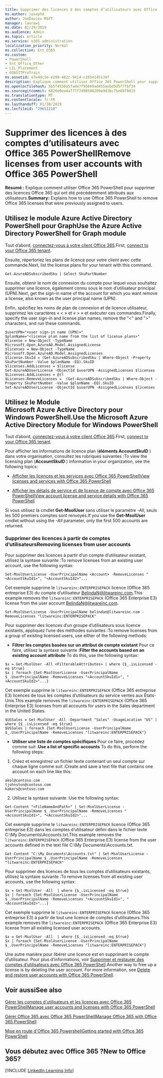 ```yaml
---
title: Supprimer des licences à des comptes d’utilisateurs avec Office 365 PowerShell
ms.author: josephd
author: JoeDavies-MSFT
manager: laurawi
ms.date: 01/29/2019
ms.audience: Admin
ms.topic: article
ms.service: o365-administration
localization_priority: Normal
ms.collection: Ent_O365
ms.custom:
- PowerShell
- Ent_Office_Other
- LIL_Placement
- O365ITProTrain
ms.assetid: e7e4dc5e-e299-482c-9414-c265e145134f
description: Explique comment utiliser Office 365 PowerShell pour supprimer des licences Office 365 qui ont été précédemment attribués aux utilisateurs.
ms.openlocfilehash: 5b5f4550a5fade7f95669ad455aebd5d5f7fbf34
ms.sourcegitcommit: 6826e0ea4a777f7d98500209a9d3bc75e89f8d15
ms.translationtype: MT
ms.contentlocale: fr-FR
ms.lasthandoff: 01/30/2019
ms.locfileid: "29651218"
---
```

# <a name="remove-licenses-from-user-accounts-with-office-365-powershell"></a><span data-ttu-id="8db02-103">Supprimer des licences à des comptes d’utilisateurs avec Office 365 PowerShell</span><span class="sxs-lookup"><span data-stu-id="8db02-103">Remove licenses from user accounts with Office 365 PowerShell</span></span>

<span data-ttu-id="8db02-104">**Résumé :** Explique comment utiliser Office 365 PowerShell pour supprimer des licences Office 365 qui ont été précédemment attribués aux utilisateurs.</span><span class="sxs-lookup"><span data-stu-id="8db02-104">**Summary:** Explains how to use Office 365 PowerShell to remove Office 365 licenses that were previously assigned to users.</span></span>

## <a name="use-the-azure-active-directory-powershell-for-graph-module"></a><span data-ttu-id="8db02-105">Utilisez le module Azure Active Directory PowerShell pour Graph</span><span class="sxs-lookup"><span data-stu-id="8db02-105">Use the Azure Active Directory PowerShell for Graph module</span></span>

<span data-ttu-id="8db02-106">Tout d’abord, [connectez-vous à votre client Office 365](connect-to-office-365-powershell.md#connect-with-the-azure-active-directory-powershell-for-graph-module).</span><span class="sxs-lookup"><span data-stu-id="8db02-106">First, [connect to your Office 365 tenant](connect-to-office-365-powershell.md#connect-with-the-azure-active-directory-powershell-for-graph-module).</span></span>
  

<span data-ttu-id="8db02-107">Ensuite, répertoriez les plans de licence pour votre client avec cette commande.</span><span class="sxs-lookup"><span data-stu-id="8db02-107">Next, list the license plans for your tenant with this command.</span></span>

```
Get-AzureADSubscribedSku | Select SkuPartNumber
```

<span data-ttu-id="8db02-108">Ensuite, obtenir le nom de connexion du compte pour lequel vous souhaitez supprimer une licence, également connu sous le nom d’utilisateur principal (UPN).</span><span class="sxs-lookup"><span data-stu-id="8db02-108">Next, get the sign-in name of the account for which you want remove a license, also known as the user principal name (UPN).</span></span>

<span data-ttu-id="8db02-109">Enfin, spécifiez les noms de plan de connexion et de licence utilisateur, supprimez les caractères « < » et « > » et exécuter ces commandes.</span><span class="sxs-lookup"><span data-stu-id="8db02-109">Finally, specify the user sign-in and license plan names, remove the "<" and ">" characters, and run these commands.</span></span>

```
$userUPN="<user sign-in name (UPN)>"
$planName="<license plan name from the list of license plans>"
$license = New-Object -TypeName Microsoft.Open.AzureAD.Model.AssignedLicense
$licenses = New-Object -TypeName Microsoft.Open.AzureAD.Model.AssignedLicenses
$license.SkuId = (Get-AzureADSubscribedSku | Where-Object -Property SkuPartNumber -Value $planName -EQ).SkuID
$licenses.AddLicenses = $license
Set-AzureADUserLicense -ObjectId $userUPN -AssignedLicenses $licenses
$Licenses.AddLicenses = @()
$Licenses.RemoveLicenses =  (Get-AzureADSubscribedSku | Where-Object -Property SkuPartNumber -Value $planName -EQ).SkuID
Set-AzureADUserLicense -ObjectId $userUPN -AssignedLicenses $licenses
```

## <a name="use-the-microsoft-azure-active-directory-module-for-windows-powershell"></a><span data-ttu-id="8db02-110">Utilisez le Module Microsoft Azure Active Directory pour Windows PowerShell.</span><span class="sxs-lookup"><span data-stu-id="8db02-110">Use the Microsoft Azure Active Directory Module for Windows PowerShell</span></span>

<span data-ttu-id="8db02-111">Tout d’abord, [connectez-vous à votre client Office 365](connect-to-office-365-powershell.md#connect-with-the-microsoft-azure-active-directory-module-for-windows-powershell).</span><span class="sxs-lookup"><span data-stu-id="8db02-111">First, [connect to your Office 365 tenant](connect-to-office-365-powershell.md#connect-with-the-microsoft-azure-active-directory-module-for-windows-powershell).</span></span>

   
<span data-ttu-id="8db02-112">Pour afficher les informations de licence plan (**éléments AccountSkuID** ) dans votre organisation, consultez les rubriques suivantes :</span><span class="sxs-lookup"><span data-stu-id="8db02-112">To view the licensing plan (**AccountSkuID** ) information in your organization, see the following topics:</span></span>
    
  - [<span data-ttu-id="8db02-113">Afficher les licences et les services avec Office 365 PowerShell</span><span class="sxs-lookup"><span data-stu-id="8db02-113">View licenses and services with Office 365 PowerShell</span></span>](view-licenses-and-services-with-office-365-powershell.md)
    
  - [<span data-ttu-id="8db02-114">Afficher les détails de service et de licence de compte avec Office 365 PowerShell</span><span class="sxs-lookup"><span data-stu-id="8db02-114">View account license and service details with Office 365 PowerShell</span></span>](view-account-license-and-service-details-with-office-365-powershell.md)
    
<span data-ttu-id="8db02-115">Si vous utilisez la cmdlet **Get-MsolUser** sans utiliser le paramètre _-All_, seuls les 500 premiers comptes sont renvoyés.</span><span class="sxs-lookup"><span data-stu-id="8db02-115">If you use the **Get-MsolUser** cmdlet without using the _-All_ parameter, only the first 500 accounts are returned.</span></span>
    
### <a name="removing-licenses-from-user-accounts"></a><span data-ttu-id="8db02-116">Supprimer des licences à partir de comptes d’utilisateurs</span><span class="sxs-lookup"><span data-stu-id="8db02-116">Removing licenses from user accounts</span></span>

<span data-ttu-id="8db02-117">Pour supprimer des licences à partir d’un compte d’utilisateur existant, utilisez la syntaxe suivante :</span><span class="sxs-lookup"><span data-stu-id="8db02-117">To remove licenses from an existing user account, use the following syntax:</span></span>
  
```
Set-MsolUserLicense -UserPrincipalName <Account> -RemoveLicenses "<AccountSkuId1>", "<AccountSkuId2>"...
```

<span data-ttu-id="8db02-118">Cet exemple supprime le `litwareinc:ENTERPRISEPACK` licence (Office 365 entreprise E3) du compte d’utilisateur BelindaN@litwareinc.com.</span><span class="sxs-lookup"><span data-stu-id="8db02-118">This example removes the `litwareinc:ENTERPRISEPACK` (Office 365 Enterprise E3) license from the user account BelindaN@litwareinc.com.</span></span>
  
```
Set-MsolUserLicense -UserPrincipalName belindan@litwareinc.com -RemoveLicenses "litwareinc:ENTERPRISEPACK"
```

<span data-ttu-id="8db02-119">Pour supprimer des licences d’un groupe d’utilisateurs sous licence existants, appliquez l’une des méthodes suivantes :</span><span class="sxs-lookup"><span data-stu-id="8db02-119">To remove licenses from a group of existing licensed users, use either of the following methods:</span></span>
  
- <span data-ttu-id="8db02-120">**Filtrer les comptes basées sur un attribut de compte existant** Pour ce faire, utilisez la syntaxe suivante :</span><span class="sxs-lookup"><span data-stu-id="8db02-120">**Filter the accounts based on an existing account attribute** To do this, use the following syntax:</span></span>
    
```
$x = Get-MsolUser -All <FilterableAttributes> | where {$_.isLicensed -eq $true}
$x | foreach {Set-MsolUserLicense -UserPrincipalName $_.UserPrincipalName -RemoveLicenses "<AccountSkuId1>", "<AccountSkuId2>"...}
```

<span data-ttu-id="8db02-121">Cet exemple supprime le `litwareinc:ENTERPRISEPACK` (Office 365 entreprise E3) licences de tous les comptes d’utilisateurs du service ventes aux États-Unis.</span><span class="sxs-lookup"><span data-stu-id="8db02-121">This example removes the  `litwareinc:ENTERPRISEPACK` (Office 365 Enterprise E3) licenses from all accounts for users in the Sales department in the United States.</span></span>
    
```
$USSales = Get-MsolUser -All -Department "Sales" -UsageLocation "US" | where {$_.isLicensed -eq $true}
$USSales | foreach {Set-MsolUserLicense -UserPrincipalName $_.UserPrincipalName -RemoveLicenses "litwareinc:ENTERPRISEPACK"}
```

- <span data-ttu-id="8db02-122">**Utiliser une liste de comptes spécifiques** Pour ce faire, procédez comme suit :</span><span class="sxs-lookup"><span data-stu-id="8db02-122">**Use a list of specific accounts** To do this, perform the following steps:</span></span>
    
1. <span data-ttu-id="8db02-123">Créez et enregistrez un fichier texte contenant un seul compte sur chaque ligne comme suit :</span><span class="sxs-lookup"><span data-stu-id="8db02-123">Create and save a text file that contains one account on each line like this:</span></span>
    
  ```
akol@contoso.com
tjohnston@contoso.com
kakers@contoso.com
  ```

2. <span data-ttu-id="8db02-124">Utilisez la syntaxe suivante :</span><span class="sxs-lookup"><span data-stu-id="8db02-124">Use the following syntax:</span></span>
    
  ```
  Get-Content "<FileNameAndPath>" | Set-MsolUserLicense -UserPrincipalName $_.UserPrincipalName -RemoveLicenses "<AccountSkuId1>", "<AccountSkuId2>"...
  ```

<span data-ttu-id="8db02-125">Cet exemple supprime le `litwareinc:ENTERPRISEPACK` licence (Office 365 entreprise E3) dans les comptes d’utilisateur défini dans le fichier texte C:\My Documents\Accounts.txt.</span><span class="sxs-lookup"><span data-stu-id="8db02-125">This example removes the  `litwareinc:ENTERPRISEPACK` (Office 365 Enterprise E3) license from the user accounts defined in the text file C:\My Documents\Accounts.txt.</span></span>
    
  ```
  Get-Content "C:\My Documents\Accounts.txt" | Set-MsolUserLicense -UserPrincipalName $_.UserPrincipalName -RemoveLicenses "litwareinc:ENTERPRISEPACK"
  ```

<span data-ttu-id="8db02-126">Pour supprimer des licences de tous les comptes d’utilisateurs existants, utilisez la syntaxe suivante :</span><span class="sxs-lookup"><span data-stu-id="8db02-126">To remove licenses from all existing user accounts, use the following syntax:</span></span>
  
```
$x = Get-MsolUser -All  | where {$_.isLicensed -eq $true}
$x | foreach {Set-MsolUserLicense -UserPrincipalName $_.UserPrincipalName -RemoveLicenses "<AccountSkuId1>", "<AccountSkuId2>"...}
```

<span data-ttu-id="8db02-127">Cet exemple supprime le `litwareinc:ENTERPRISEPACK` licence (Office 365 entreprise E3) à partir de tout une licence de comptes d’utilisateurs.</span><span class="sxs-lookup"><span data-stu-id="8db02-127">This example removes the  `litwareinc:ENTERPRISEPACK` (Office 365 Enterprise E3) license from all existing licensed user accounts.</span></span>
  
```
$x = Get-MsolUser -All  | where {$_.isLicensed -eq $true}
$x | foreach {Set-MsolUserLicense -UserPrincipalName $_.UserPrincipalName -RemoveLicenses "litwareinc:ENTERPRISEPACK"}
```

<span data-ttu-id="8db02-p101">Une autre manière pour libérer une licence est en supprimant le compte d’utilisateur. Pour plus d’informations, voir [Supprimer et restaurer des comptes d’utilisateurs avec Office 365 PowerShell](delete-and-restore-user-accounts-with-office-365-powershell.md).</span><span class="sxs-lookup"><span data-stu-id="8db02-p101">Another way to free up a license is by deleting the user account. For more information, see [Delete and restore user accounts with Office 365 PowerShell](delete-and-restore-user-accounts-with-office-365-powershell.md).</span></span>
  
## <a name="see-also"></a><span data-ttu-id="8db02-130">Voir aussi</span><span class="sxs-lookup"><span data-stu-id="8db02-130">See also</span></span>

[<span data-ttu-id="8db02-131">Gérer les comptes d'utilisateurs et les licences avec Office 365 PowerShell</span><span class="sxs-lookup"><span data-stu-id="8db02-131">Manage user accounts and licenses with Office 365 PowerShell</span></span>](manage-user-accounts-and-licenses-with-office-365-powershell.md)
  
[<span data-ttu-id="8db02-132">Gérer Office 365 avec Office 365 PowerShell</span><span class="sxs-lookup"><span data-stu-id="8db02-132">Manage Office 365 with Office 365 PowerShell</span></span>](manage-office-365-with-office-365-powershell.md)
  
[<span data-ttu-id="8db02-133">Mise en route d'Office 365 Powershell</span><span class="sxs-lookup"><span data-stu-id="8db02-133">Getting started with Office 365 PowerShell</span></span>](getting-started-with-office-365-powershell.md)

    
## <a name="new-to-office-365"></a><span data-ttu-id="8db02-134">Vous débutez avec Office 365 ?</span><span class="sxs-lookup"><span data-stu-id="8db02-134">New to Office 365?</span></span>

[!INCLUDE [LinkedIn Learning Info](../common/office/linkedin-learning-info.md)]
   

